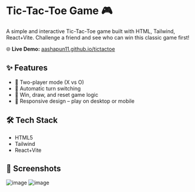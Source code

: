 # Tic-Tac-Toe Game 🎮

A simple and interactive Tic-Tac-Toe game built with HTML, Tailwind, React+Vite. Challenge a friend and see who can win this classic game first!

🌐 **Live Demo:** [aashapun11.github.io/tictactoe](https://aashapun11.github.io/tictactoe/)

## ✨ Features

- 🎯 Two-player mode (X vs O)
- 🧠 Automatic turn switching
- 🎉 Win, draw, and reset game logic
- 📱 Responsive design – play on desktop or mobile

## 🛠️ Tech Stack

- HTML5
- Tailwind
- React+Vite

## 📸 Screenshots

![image](https://github.com/user-attachments/assets/dcfed89c-619a-494b-ba48-b7b93b2958eb)
![image](https://github.com/user-attachments/assets/876f7311-02ce-43ad-b2f0-ecd7bc313adb)


